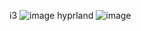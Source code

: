 i3
![image](https://github.com/skrimxdd/dotfiles/assets/136272013/19289fea-30c4-4d4e-a5b1-48a16a3b5424)
hyprland
![image](https://github.com/user-attachments/assets/b03ca757-2f5c-4fab-bff3-b2308f67b86d)


